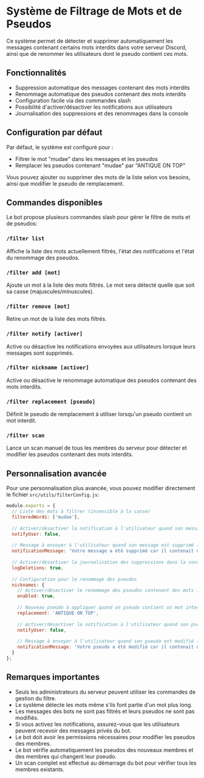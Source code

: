 # Système de Filtrage de Mots et de Pseudos

Ce système permet de détecter et supprimer automatiquement les messages contenant certains mots interdits dans votre serveur Discord, ainsi que de renommer les utilisateurs dont le pseudo contient ces mots.

## Fonctionnalités

- Suppression automatique des messages contenant des mots interdits
- Renommage automatique des pseudos contenant des mots interdits
- Configuration facile via des commandes slash
- Possibilité d'activer/désactiver les notifications aux utilisateurs
- Journalisation des suppressions et des renommages dans la console

## Configuration par défaut

Par défaut, le système est configuré pour :
- Filtrer le mot "mudae" dans les messages et les pseudos
- Remplacer les pseudos contenant "mudae" par "ANTIQUE ON TOP"

Vous pouvez ajouter ou supprimer des mots de la liste selon vos besoins, ainsi que modifier le pseudo de remplacement.

## Commandes disponibles

Le bot propose plusieurs commandes slash pour gérer le filtre de mots et de pseudos:

### `/filter list`

Affiche la liste des mots actuellement filtrés, l'état des notifications et l'état du renommage des pseudos.

### `/filter add [mot]`

Ajoute un mot à la liste des mots filtrés. Le mot sera détecté quelle que soit sa casse (majuscules/minuscules).

### `/filter remove [mot]`

Retire un mot de la liste des mots filtrés.

### `/filter notify [activer]`

Active ou désactive les notifications envoyées aux utilisateurs lorsque leurs messages sont supprimés.

### `/filter nickname [activer]`

Active ou désactive le renommage automatique des pseudos contenant des mots interdits.

### `/filter replacement [pseudo]`

Définit le pseudo de remplacement à utiliser lorsqu'un pseudo contient un mot interdit.

### `/filter scan`

Lance un scan manuel de tous les membres du serveur pour détecter et modifier les pseudos contenant des mots interdits.

## Personnalisation avancée

Pour une personnalisation plus avancée, vous pouvez modifier directement le fichier `src/utils/filterConfig.js`:

```js
module.exports = {
  // Liste des mots à filtrer (insensible à la casse)
  filteredWords: ['mudae'],
  
  // Activer/désactiver la notification à l'utilisateur quand son message est supprimé
  notifyUser: false,
  
  // Message à envoyer à l'utilisateur quand son message est supprimé (si notifyUser est true)
  notificationMessage: 'Votre message a été supprimé car il contenait un mot interdit.',
  
  // Activer/désactiver la journalisation des suppressions dans la console
  logDeletions: true,
  
  // Configuration pour le renommage des pseudos
  nicknames: {
    // Activer/désactiver le renommage des pseudos contenant des mots interdits
    enabled: true,
    
    // Nouveau pseudo à appliquer quand un pseudo contient un mot interdit
    replacement: 'ANTIQUE ON TOP',
    
    // Activer/désactiver la notification à l'utilisateur quand son pseudo est modifié
    notifyUser: false,
    
    // Message à envoyer à l'utilisateur quand son pseudo est modifié (si notifyUser est true)
    notificationMessage: 'Votre pseudo a été modifié car il contenait un mot interdit.'
  }
};
```

## Remarques importantes

- Seuls les administrateurs du serveur peuvent utiliser les commandes de gestion du filtre.
- Le système détecte les mots même s'ils font partie d'un mot plus long.
- Les messages des bots ne sont pas filtrés et leurs pseudos ne sont pas modifiés.
- Si vous activez les notifications, assurez-vous que les utilisateurs peuvent recevoir des messages privés du bot.
- Le bot doit avoir les permissions nécessaires pour modifier les pseudos des membres.
- Le bot vérifie automatiquement les pseudos des nouveaux membres et des membres qui changent leur pseudo.
- Un scan complet est effectué au démarrage du bot pour vérifier tous les membres existants. 